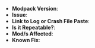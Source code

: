 <!--
Thanks for wanting to report an issue you've found. Please delete
this text and fill in the template below. If unsure about something, just do as
best as you're able. Thank you!

Note: any external modifications to this modpack will render all support useless,
ie; adding mods like optifine to the modpack! So please remove all added content, 
re-test bug/issue and resubmit!
-->

* **Modpack Version**: <!-- you must provide the version of the pack this issue happened -->
* **Issue**: <!-- detailed description of the issue -->
* **Link to Log or Crash File Paste**: <!-- please use http://paste.feed-the-beast.com/ to paste the text of your log/crash file -->
* **Is it Repeatable?**: <!-- can you repeat the issue -->
* **Mod/s Affected**: <!-- optional; if any mods are causing the direct issue please provide the name/version of the mod -->
* **Known Fix**: <!-- optional; if you know of a fix please let me know! Thanks -->
